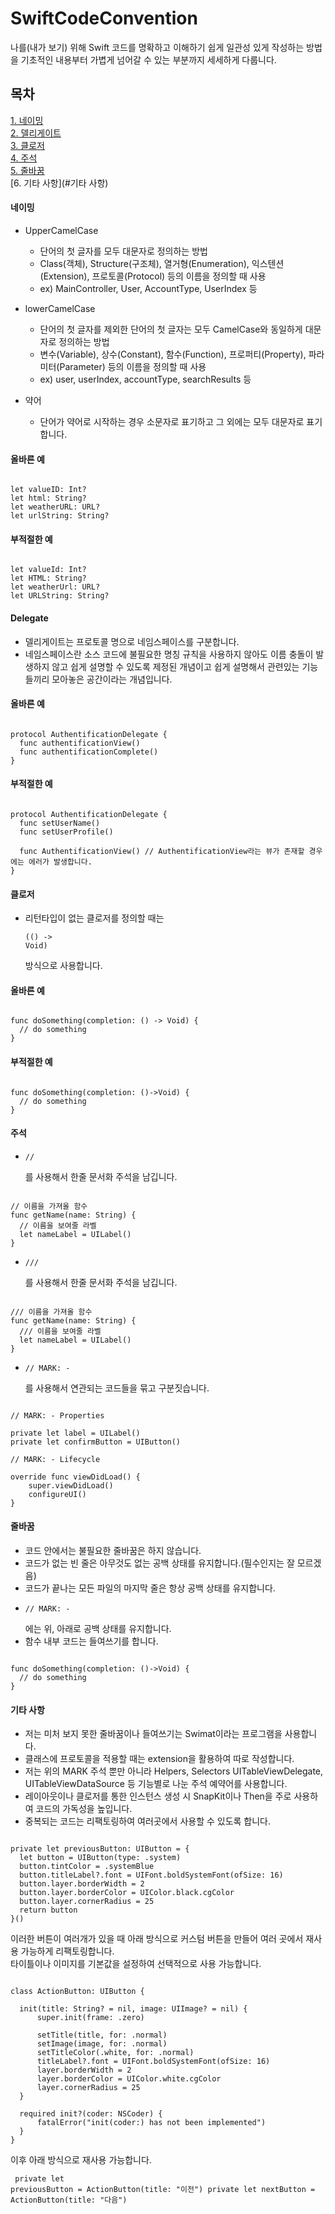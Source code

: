 # SwiftCodeConvention
나를(내가 보기) 위해 Swift 코드를 명확하고 이해하기 쉽게 일관성 있게 작성하는 방법을 기초적인 내용부터 가볍게 넘어갈 수 있는 부분까지 세세하게 다룹니다.

## 목차

[1. 네이밍](#네이밍)   
[2. 델리게이트](#Delegate)   
[3. 클로저](#클로저)   
[4. 주석](#주석)   
[5. 줄바꿈](#줄바꿈)   
[6. 기타 사항](#기타 사항)   

#### 네이밍   

* UpperCamelCase
  * 단어의 첫 글자를 모두 대문자로 정의하는 방법
  * Class(객체), Structure(구조체), 열거형(Enumeration), 익스텐션(Extension), 프로토콜(Protocol) 등의 이름을 정의할 때 사용
  * ex) MainController, User, AccountType, UserIndex 등

* lowerCamelCase
  * 단어의 첫 글자를 제외한 단어의 첫 글자는 모두 CamelCase와 동일하게 대문자로 정의하는 방법
  * 변수(Variable), 상수(Constant), 함수(Function), 프로퍼티(Property), 파라미터(Parameter) 등의 이름을 정의할 때 사용
  * ex) user, userIndex, accountType, searchResults 등

* 약어
  * 단어가 약어로 시작하는 경우 소문자로 표기하고 그 외에는 모두 대문자로 표기합니다.

#### 올바른 예   
<pre><code>
let valueID: Int?
let html: String?
let weatherURL: URL?
let urlString: String?
</code></pre>

#### 부적절한 예   
<pre><code>
let valueId: Int?
let HTML: String?
let weatherUrl: URL?
let URLString: String?
</code></pre>

#### Delegate
  * 델리게이트는 프로토콜 명으로 네임스페이스를 구분합니다.
  * 네임스페이스란 소스 코드에 불필요한 명칭 규칙을 사용하지 않아도 이름 충돌이 발생하지 않고 쉽게 설명할 수 있도록 제정된 개념이고 쉽게 설명해서 관련있는 기능들끼리 모아놓은 공간이라는 개념입니다.

#### 올바른 예   
<pre><code>
protocol AuthentificationDelegate {
  func authentificationView()
  func authentificationComplete()
}
</code></pre>

#### 부적절한 예   
<pre><code>
protocol AuthentificationDelegate {
  func setUserName()
  func setUserProfile()
  
  func AuthentificationView() // AuthentificationView라는 뷰가 존재할 경우에는 에러가 발생합니다.
}
</code></pre>

#### 클로저   
- 리턴타입이 없는 클로저를 정의할 때는 <pre><code>(() -> Void)</code></pre> 방식으로 사용합니다.

#### 올바른 예   
<pre><code>
func doSomething(completion: () -> Void) {
  // do something
}
</code></pre>

#### 부적절한 예   
<pre><code>
func doSomething(completion: ()->Void) {
  // do something
}
</code></pre>

#### 주석   
- <pre><code>//</code></pre>를 사용해서 한줄 문서화 주석을 남깁니다.
<pre><code>
// 이름을 가져올 함수
func getName(name: String) {
  // 이름을 보여줄 라벨
  let nameLabel = UILabel()
}
</code></pre>

- <pre><code>///</code></pre>를 사용해서 한줄 문서화 주석을 남깁니다.
<pre><code>
/// 이름을 가져올 함수
func getName(name: String) {
  /// 이름을 보여줄 라벨
  let nameLabel = UILabel()
}
</code></pre>

- <pre><code>// MARK: - </code></pre>를 사용해서 연관되는 코드들을 묶고 구분짓습니다.
<pre><code>
// MARK: - Properties

private let label = UILabel()
private let confirmButton = UIButton()

// MARK: - Lifecycle

override func viewDidLoad() {
    super.viewDidLoad()
    configureUI()
}
</code></pre>

#### 줄바꿈   
- 코드 안에서는 불필요한 줄바꿈은 하지 않습니다.
- 코드가 없는 빈 줄은 아무것도 없는 공백 상태를 유지합니다.(필수인지는 잘 모르겠음)
- 코드가 끝나는 모든 파일의 마지막 줄은 항상 공백 상태를 유지합니다.
- <pre><code>// MARK: - </code></pre>에는 위, 아래로 공백 상태를 유지합니다.
- 함수 내부 코드는 들여쓰기를 합니다.
<pre><code>
func doSomething(completion: ()->Void) {
  // do something
}
</code></pre>

#### 기타 사항   
- 저는 미처 보지 못한 줄바꿈이나 들여쓰기는 Swimat이라는 프로그램을 사용합니다.
- 클래스에 프로토콜을 적용할 때는 extension을 활용하여 따로 작성합니다.
- 저는 위의 MARK 주석 뿐만 아니라 Helpers, Selectors UITableViewDelegate, UITableViewDataSource 등 기능별로 나눈 주석 예약어를 사용합니다.
- 레이아웃이나 클로저를 통한 인스턴스 생성 시 SnapKit이나 Then을 주로 사용하여 코드의 가독성을 높입니다.
- 중복되는 코드는 리팩토링하여 여러곳에서 사용할 수 있도록 합니다.
<pre><code>
private let previousButton: UIButton = {
  let button = UIButton(type: .system)
  button.tintColor = .systemBlue
  button.titleLabel?.font = UIFont.boldSystemFont(ofSize: 16)
  button.layer.borderWidth = 2
  button.layer.borderColor = UIColor.black.cgColor
  button.layer.cornerRadius = 25
  return button
}()
</code></pre>   
이러한 버튼이 여러개가 있을 때 아래 방식으로 커스텀 버튼을 만들어 여러 곳에서 재사용 가능하게 리팩토링합니다.   
타이틀이나 이미지를 기본값을 설정하여 선택적으로 사용 가능합니다.   
<pre><code>
class ActionButton: UIButton {

  init(title: String? = nil, image: UIImage? = nil) {
      super.init(frame: .zero)

      setTitle(title, for: .normal)
      setImage(image, for: .normal)
      setTitleColor(.white, for: .normal)
      titleLabel?.font = UIFont.boldSystemFont(ofSize: 16)
      layer.borderWidth = 2
      layer.borderColor = UIColor.white.cgColor
      layer.cornerRadius = 25
  }

  required init?(coder: NSCoder) {
      fatalError("init(coder:) has not been implemented")
  }
}
</code></pre>
이후 아래 방식으로 재사용 가능합니다.
<code><pre>
private let previousButton = ActionButton(title: "이전")
private let nextButton = ActionButton(title: "다음")
</code></pre>
